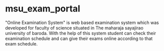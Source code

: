 # msu_exam_portal
 "Online Examination System" is web based examination system which was developed for faculty of science situated in The maharaja sayajirao university of baroda. With the help of this system student can check their examination schedule and can give their exams online according to that exam schedule.
